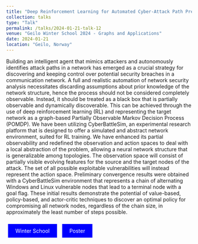 ```yaml
---
title: "Deep Reinforcement Learning for Automated Cyber-Attack Path Prediction in Communication Networks"
collection: talks
type: "Talk"
permalink: /talks/2024-01-21-talk-12
venue: "Geilo Winter School 2024 - Graphs and Applications"
date: 2024-01-21
location: "Geilo, Norway"
---
```

Building an intelligent agent that mimics attackers and autonomously identifies attack paths in a network has emerged as a crucial strategy for discovering and keeping control over potential security breaches in a communication network. A full and realistic automation of network security analysis necessitates discarding assumptions about prior knowledge of the network structure, hence the process should not be considered completely observable. Instead, it should be treated as a black box that is partially observable and dynamically discoverable. This can be achieved through the use of deep reinforcement learning (RL) and representing the target network as a graph-based Partially Observable Markov Decision Process (POMDP). We have been utilizing CyberBattleSim, an experimental research platform that is designed to offer a simulated and abstract network environment, suited for RL training. We have enhanced its partial observability and redefined the observation and action spaces to deal with a local abstraction of the problem, allowing a neural network structure that is generalizable among topologies. The observation space will consist of partially visible evolving features for the source and the target nodes of the attack. The set of all possible exploitable vulnerabilities will instead represent the action space. Preliminary convergence results were obtained with a CyberBattleSim environment that represents a chain of alternating Windows and Linux vulnerable nodes that lead to a terminal node with a goal flag. These initial results demonstrate the potential of value-based, policy-based, and actor-critic techniques to discover an optimal policy for compromising all network nodes, regardless of the chain size, in approximately the least number of steps possible.

<a href="https://www.sintef.no/projectweb/geilowinterschool/" style="background-color: blue; color: white; padding: 10px 20px; text-align: center; text-decoration: none; display: inline-block; margin: 10px 5px; cursor: pointer;">Winter School</a>
<a href="https://hal.science/hal-04462876" style="background-color: blue; color: white; padding: 10px 20px; text-align: center; text-decoration: none; display: inline-block; margin: 10px 5px; cursor: pointer;">Poster</a>
